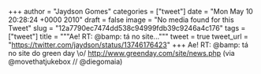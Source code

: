 
+++
author = "Jaydson Gomes"
categories = ["tweet"]
date = "Mon May 10 20:28:24 +0000 2010"
draft = false
image = "No media found for this Tweet"
slug = "12a7790ec7474dd538c94999fdb39c9246a4c176"
tags = ["tweet"]
title = """Ae! RT: @bamp: tá no site..."""
tweet = true
tweet_url = "https://twitter.com/jaydson/status/13746176423"
+++
Ae! RT: @bamp: tá no site do green day \o/ http://www.greenday.com/site/news.php  (via @movethatjukebox // @diegomaia)
